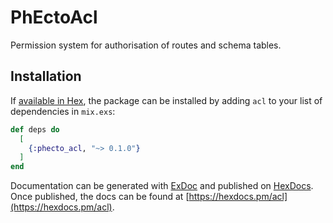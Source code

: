 # PhEctoAcl

Permission system for authorisation of routes and schema tables.

## Installation

If [available in Hex](https://hex.pm/docs/publish), the package can be installed
by adding `acl` to your list of dependencies in `mix.exs`:

```elixir
def deps do
  [
    {:phecto_acl, "~> 0.1.0"}
  ]
end
```

Documentation can be generated with [ExDoc](https://github.com/elixir-lang/ex_doc)
and published on [HexDocs](https://hexdocs.pm). Once published, the docs can
be found at [https://hexdocs.pm/acl](https://hexdocs.pm/acl).
